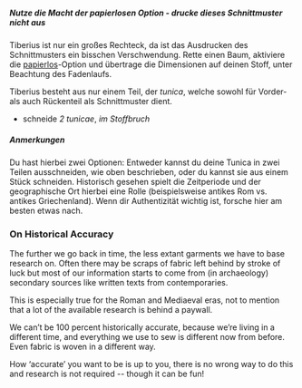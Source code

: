 <Tip>

##### Nutze die Macht der _papierlosen_ Option - drucke dieses Schnittmuster _nicht_ aus

Tiberius ist nur ein großes Rechteck, da ist das Ausdrucken des Schnittmusters ein bisschen Verschwendung. Rette einen Baum, aktiviere die [papierlos](/docs/guide/options/paperless)-Option und übertrage die Dimensionen auf deinen Stoff, unter Beachtung des Fadenlaufs.

</Tip>

Tiberius besteht aus nur einem Teil, der _tunica_, welche sowohl für Vorder- als auch Rückenteil als Schnittmuster dient.

- schneide _2 tunicae_, _im Stoffbruch_

<Note>

##### Anmerkungen

Du hast hierbei zwei Optionen: Entweder kannst du deine Tunica in zwei Teilen ausschneiden, wie oben beschrieben, oder du kannst sie aus einem Stück schneiden. Historisch gesehen spielt die Zeitperiode und der geographische Ort hierbei eine Rolle (beispielsweise antikes Rom vs. antikes Griechenland). Wenn dir Authentizität wichtig ist, forsche hier am besten etwas nach.

</Note>

### On Historical Accuracy

The further we go back in time, the less extant garments we have to base research on. Often there may be scraps of fabric left behind by stroke of luck but most of our information starts to come from (in archaeology) secondary sources like written texts from contemporaries.

This is especially true for the Roman and Mediaeval eras, not to mention that a lot of the available research is behind a paywall.

We can’t be 100 percent historically accurate, because we’re living in a different time, and everything we use to sew is different now from before. Even fabric is woven in a different way.

How ‘accurate’ you want to be is up to you, there is no wrong way to do this and research is not required -- though it can be fun!
